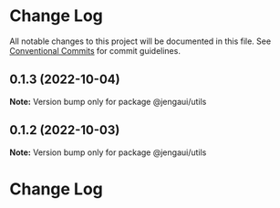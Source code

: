 # Change Log

All notable changes to this project will be documented in this file.
See [Conventional Commits](https://conventionalcommits.org) for commit guidelines.

## 0.1.3 (2022-10-04)

**Note:** Version bump only for package @jengaui/utils

## 0.1.2 (2022-10-03)

**Note:** Version bump only for package @jengaui/utils

# Change Log

